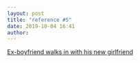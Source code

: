 ```yaml
---
layout: post
title: "reference #5"
date: 2019-10-04 16:41
author:
---
```


[Ex-boyfriend walks in with his new girlfriend](https://www.reddit.com/r/WatchPeopleDieInside/comments/a5m05q/her_ex_boyfriend_walks_in_with_his_new_girlfriend/?utm_source=share&utm_medium=web2x)
